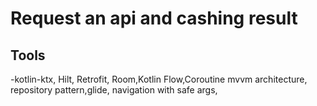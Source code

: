 # Request an api and cashing result 

## Tools
 -kotlin-ktx, Hilt, Retrofit, Room,Kotlin Flow,Coroutine mvvm architecture,
 repository pattern,glide, navigation with safe args, 


